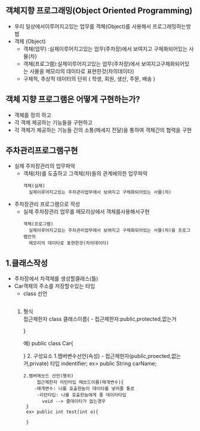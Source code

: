 
## 객체지향 프로그래밍(Object Oriented Programming)
  - 우리 일상에서이루어지고있는 업무를 객체(Object)를 사용해서 프로그래밍하는방법
  - 객체 (Object)
	 - 객체(업무)   :실제이루어지고있는 업무(주차장)에서 보여지고 구체화되어있는 사물(차)  
	 - 객체(프로그램):실제이루어지고있는 업무(주차장)에서 보여지고구체화되어있는 사물을 메모리의 데이타로 표현한것(차의데이타) 
	 - 구체적, 추상적 데이터의 단위 ( 학생, 회원, 생산, 주문, 배송 )

## 객체 지향 프로그램은 어떻게 구현하는가?

- 객체를 정의 하고 
- 각 객체 제공하는 기능들을 구현하고
- 각 객체가 제공하는 기능들 간의 소통(메세지 전달)을 통하여 객체간의 협력을 구현 



 ## 주차관리프로그램구현
 
   - 실제 주차장관리의 업무파악
     - 객체(차)를 도출하고 그객체(차)들의 관계에의한 업무파악
       ```
       객체(실제)
         실제이루어지고있는 주차관리업무에서 보여지고 구체화되어있는 사물(차)    
       ```
   - 주차장관리 프로그램으로 작성 
     - 실제 주차장관리 업무를 메모리상에서 객체를사용해서구현
       ```
       객체(프로그램)
         실제이루어지고있는 주차관리업무에서 보여지고 구체화되어있는 사물(차)을 프로그램안의
         메모리의 데이타로 표현한것(차의데이타)
       ```

  ## 1.클래스작성
  - 주차장에서 차객체를 생성할클래스(틀)
  - Car객체의 주소를 저장할수있는 타입
    + class 선언
         ```
	 1. 형식     
   		접근제한자  class  클래스이름{
			- 접근제한자:public,protected,없는거
		
		} 
  
	 	예)
		public class Car{
		
		}
          2. 구성요소
	        1.멤버변수선언(속성)
	         - 접근제한자(public,proected,없는거,private) 타입 indentifier;
	         ex> public String carName;
         
	      	2.멤버메쏘드 선언(행위)    
       	         접근제한자 리턴타입 메쏘드이름(매개변수){
	            -매개변수: 나를 호출한놈이 데이타를 넣어줄 통로
	         	 -리턴타입: 나를 호출한놈에게 줄 데이타타입 
	               void --> 줄데이타가 없는경우
	         }
        	 ex> public int test(int a){
         	  	
             }
 ```






